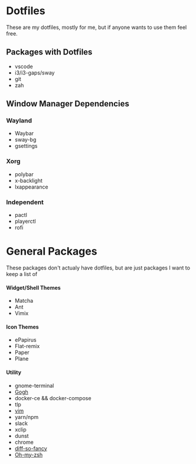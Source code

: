 # Dotfiles
These are my dotfiles, mostly for me, but if anyone wants to use them feel free.

## Packages with Dotfiles
* vscode
* i3/i3-gaps/sway
* git
* zah

## Window Manager Dependencies
### Wayland
* Waybar
* sway-bg
* gsettings

### Xorg
* polybar
* x-backlight
* lxappearance

### Independent
* pactl
* playerctl
* rofi

# General Packages
These packages don't actualy have dotfiles, but are just packages I want to keep a list of

#### Widget/Shell Themes
* Matcha
* Ant
* Vimix

#### Icon Themes
* ePapirus
* Flat-remix
* Paper
* Plane

#### Utility
* gnome-terminal
* [Gogh](https://github.com/Mayccoll/Gogh)
* docker-ce && docker-compose
* tlp
* [vim](https://github.com/amix/vimrc)
* yarn/npm
* slack
* xclip
* dunst
* chrome
* [diff-so-fancy](https://github.com/so-fancy/diff-so-fancy)
* [Oh-my-zsh](https://github.com/robbyrussell/oh-my-zsh)

